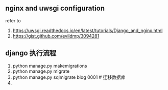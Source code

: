 ## nginx and uwsgi configuration
refer to 
1. https://uwsgi.readthedocs.io/en/latest/tutorials/Django_and_nginx.html
2. https://gist.github.com/evildmp/3094281

## django 执行流程
1. python manage.py makemigrations
2. python manage.py migrate
3. python manage.py sqlmigrate blog 0001 # 迁移数据库
4. 